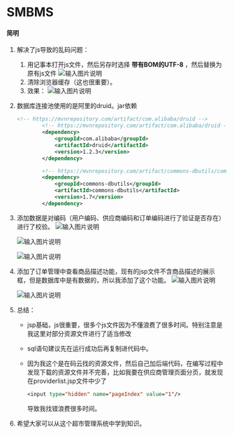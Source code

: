 # SMBMS
#### 简明
1. 解决了js导致的乱码问题：
    1. 用记事本打开js文件，然后另存时选择 **带有BOM的UTF-8** ，然后替换为原有js文件
        ![输入图片说明](https://images.gitee.com/uploads/images/2020/1208/100906_56c56aa0_2336382.png "屏幕截图.png")
    2. 清除浏览器缓存（这也很重要）。
    3. 效果：
        ![输入图片说明](https://images.gitee.com/uploads/images/2020/1216/162504_f05cf213_2336382.png "image-20201216091053496.png")
       
    
2. 数据库连接池使用的是阿里的druid。jar依赖

    ```xml
    <!-- https://mvnrepository.com/artifact/com.alibaba/druid -->
            <!-- https://mvnrepository.com/artifact/com.alibaba/druid -->
            <dependency>
                <groupId>com.alibaba</groupId>
                <artifactId>druid</artifactId>
                <version>1.2.3</version>
            </dependency>
    
            <!-- https://mvnrepository.com/artifact/commons-dbutils/commons-dbutils -->
            <dependency>
                <groupId>commons-dbutils</groupId>
                <artifactId>commons-dbutils</artifactId>
                <version>1.7</version>
            </dependency>
    ```

    

3. 添加数据是对编码（用户编码、供应商编码和订单编码进行了验证是否存在）进行了校验。
    ![输入图片说明](https://images.gitee.com/uploads/images/2020/1216/162552_b8ca0a33_2336382.png "image-20201216092534703.png")
    
    ![输入图片说明](https://images.gitee.com/uploads/images/2020/1216/162620_83cce950_2336382.png "image-20201216092552823.png")
    
    ![输入图片说明](https://images.gitee.com/uploads/images/2020/1216/162637_67d8a3b8_2336382.png "image-20201216092613453.png")
    

4. 添加了订单管理中查看商品描述功能，现有的jsp文件不含商品描述的展示框，但是数据库中是有数据的，所以我添加了这个功能。
    ![输入图片说明](https://images.gitee.com/uploads/images/2020/1216/162751_4d497e96_2336382.png "image-20201216092906225.png")
    
    ![输入图片说明](https://images.gitee.com/uploads/images/2020/1216/162725_946fcb0c_2336382.png "image-20201216092932175.png")
    

5. 总结：

    + jsp基础，js很重要，很多个js文件因为不懂浪费了很多时间。特别注意是我这里对部分资源文件进行了适当修改

    + sql语句建议先在运行成功后再复制进代码中。

    + 因为我这个是在码云找的资源文件，然后自己加后端代码，在编写过程中发现下载的资源文件并不完善，比如我要在供应商管理页面分页，就发现在providerlist.jsp文件中少了

      ```jsp
      <input type="hidden" name="pageIndex" value="1"/>
      ```

      导致我找错浪费很多时间。

6. 希望大家可以从这个超市管理系统中学到知识。

